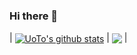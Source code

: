 ### Hi there 👋

<!--
**UoToGK/UoToGK** is a ✨ _special_ ✨ repository because its `README.md` (this file) appears on your GitHub profile.

Here are some ideas to get you started:

- 🔭 I’m currently working on ...
- 🌱 I’m currently learning ...
- 👯 I’m looking to collaborate on ...
- 🤔 I’m looking for help with ...
- 💬 Ask me about ...
- 📫 How to reach me: ...
- 😄 Pronouns: ...
- ⚡ Fun fact: ...
-->
<!-- ![Anurag's GitHub stats](https://github-readme-stats.vercel.app/api?username=UoToGK&show_icons=true&theme=radical)      [![Top Langs](https://github-readme-stats.vercel.app/api/top-langs/?username=UoToGK&layout=compact)](https://github.com/anuraghazra/github-readme-stats) -->
<!-- ![Anurag's GitHub stats](https://github-readme-stats.vercel.app/api?username=UoToGK&hide=contribs,prs) -->
<!-- [![Top Langs](https://github-readme-stats.vercel.app/api/top-langs/?username=UoToGK)](https://github.com/anuraghazra/github-readme-stats) -->

| <a href="https://github.com/anuraghazra/github-readme-stats"><img align="center" src="https://github-readme-stats.vercel.app/api?username=UoToGK&show_icons=true&theme=radical" alt="UoTo's github stats" /></a> | <a href="https://github.com/anuraghazra/github-readme-stats"><img align="center" src="https://github-readme-stats.vercel.app/api/top-langs/?username=UoToGK&layout=compact&theme=buefy&hide_border=true" /></a> |
